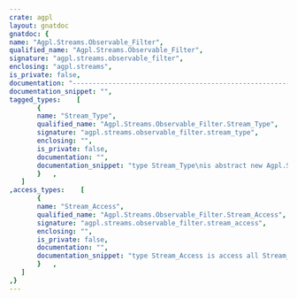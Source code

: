 ```yaml
---
crate: agpl
layout: gnatdoc
gnatdoc: {
name: "Agpl.Streams.Observable_Filter",
qualified_name: "Agpl.Streams.Observable_Filter",
signature: "agpl.streams.observable_filter",
enclosing: "agpl.streams",
is_private: false,
documentation: "----------------------------------------------------------------------\n Stream_type                                                        --\n----------------------------------------------------------------------",
documentation_snippet: "",
tagged_types:    [
       {
       name: "Stream_Type",
       qualified_name: "Agpl.Streams.Observable_Filter.Stream_Type",
       signature: "agpl.streams.observable_filter.stream_type",
       enclosing: "",
       is_private: false,
       documentation: "",
       documentation_snippet: "type Stream_Type\nis abstract new Agpl.Streams.Observable.Stream_Type with private;",
       }   ,
   ]
,access_types:    [
       {
       name: "Stream_Access",
       qualified_name: "Agpl.Streams.Observable_Filter.Stream_Access",
       signature: "agpl.streams.observable_filter.stream_access",
       enclosing: "",
       is_private: false,
       documentation: "",
       documentation_snippet: "type Stream_Access is access all Stream_type;",
       }   ,
   ]
,}
---
```

